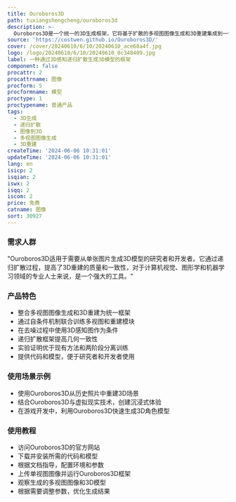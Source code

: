 ```yaml
---
title: Ouroboros3D
path: tuxiangshengcheng/ouroboros3d
description: >-
  Ouroboros3D是一个统一的3D生成框架，它将基于扩散的多视图图像生成和3D重建集成到一个递归扩散过程中。该框架通过自条件机制联合训练这两个模块，使它们能够相互适应，以实现鲁棒的推理。在多视图去噪过程中，多视图扩散模型使用由重建模块在前一时间步渲染的3D感知图作为附加条件。递归扩散框架与3D感知反馈相结合，提高了整个过程的几何一致性。实验表明，Ouroboros3D框架在性能上优于将这两个阶段分开训练的方法，以及在推理阶段将它们结合起来的现有方法。
source: 'https://costwen.github.io/Ouroboros3D/'
cover: /cover/20240610/6/10/20240610_ace68a4f.jpg
logo: /logo/20240610/6/10/20240610_0c348409.jpg
label: 一种通过3D感知递归扩散生成3D模型的框架
component: false
procattr: 2
procattrname: 图像
procform: 5
procformname: 模型
proctype: 1
proctypename: 普通产品
tags:
  - 3D生成
  - 递归扩散
  - 图像到3D
  - 多视图图像生成
  - 3D重建
createTime: '2024-06-06 10:31:01'
updateTime: '2024-06-06 10:31:01'
lang: en
isicp: 2
isqian: 2
iswx: 2
isqq: 2
iscom: 2
price: 免费
catname: 图像
sort: 30927
---
```




### 需求人群
"Ouroboros3D适用于需要从单张图片生成3D模型的研究者和开发者。它通过递归扩散过程，提高了3D重建的质量和一致性，对于计算机视觉、图形学和机器学习领域的专业人士来说，是一个强大的工具。"

### 产品特色
* 整合多视图图像生成和3D重建为统一框架
* 通过自条件机制联合训练多视图和重建模块
* 在去噪过程中使用3D感知图作为条件
* 递归扩散框架提高几何一致性
* 实验证明优于现有方法和两阶段分离训练
* 提供代码和模型，便于研究者和开发者使用

### 使用场景示例
* 使用Ouroboros3D从历史照片中重建3D场景
* 结合Ouroboros3D与虚拟现实技术，创建沉浸式体验
* 在游戏开发中，利用Ouroboros3D快速生成3D角色模型

### 使用教程
* 访问Ouroboros3D的官方网站
* 下载并安装所需的代码和模型
* 根据文档指导，配置环境和参数
* 上传单视图图像并运行Ouroboros3D框架
* 观察生成的多视图图像和3D模型
* 根据需要调整参数，优化生成结果

  
